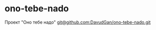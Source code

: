 # ono-tebe-nado
Проект "Оно тебе надо"
[git@github.com:DavudGan/ono-tebe-nado.git](https://github.com/DavudGan/ono-tebe-nado.git)

